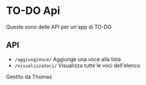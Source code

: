 TO-DO Api
=============

Queste sono delle API per un'app di TO-DO

## API

* `/aggiungiVoce/` Aggiunge una voce alla lista
* `/visualizzaVoci/` Visualizza tutte le voci dell'elenco

Gestito da Thomas